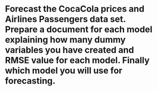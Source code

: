 # Forecast the CocaCola prices and Airlines Passengers data set. Prepare a document for each model explaining how many dummy variables you have created and RMSE value for each model. Finally which model you will use for forecasting.
